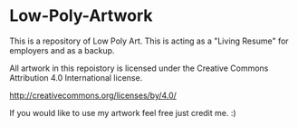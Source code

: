 # Low-Poly-Artwork
This is a repository of Low Poly Art. This is acting as a "Living Resume" for employers and as a backup.

All artwork in this repoistory is licensed under the Creative Commons Attribution 4.0 International license.

http://creativecommons.org/licenses/by/4.0/

If you would like to use my artwork feel free just credit me. :)
